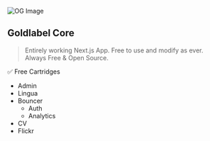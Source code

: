 ![OG Image](https://live.staticflickr.com/65535/54679640252_f6f34a9668_o.jpg)

## Goldlabel Core

> Entirely working Next.js App. Free to use and modify as ever.  
Always Free & Open Source.

✅ Free Cartridges

- Admin
- Lingua
- Bouncer
    - Auth
    - Analytics
- CV
- Flickr
